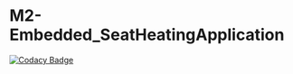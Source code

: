 # M2-Embedded_SeatHeatingApplication

[![Codacy Badge](https://api.codacy.com/project/badge/Grade/39fb3c5e61684a0ea040cacd5c25bfef)](https://app.codacy.com/gh/Debraj-123/M2-Embedded_SeatHeatingApplication?utm_source=github.com&utm_medium=referral&utm_content=Debraj-123/M2-Embedded_SeatHeatingApplication&utm_campaign=Badge_Grade_Settings)
